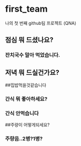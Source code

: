 # first_team
나의 첫 번째 github팀 프로젝트 (QNA)
## 점심 뭐 드셨나요?
### 잔치국수 말아 먹었습니다.
## 저녁 뭐 드실건가요?
##집밥먹을것같습니다
### 간식 뭐 좋아하세요?
### 간식 안먹습니다
##주량이 어떻게되세요?
### 주량음..2병?1병?
